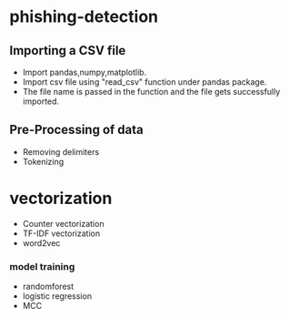 # phishing-detection
## Importing a CSV file

- Import pandas,numpy,matplotlib.
- Import csv file using "read_csv" function under pandas package.
- The file name is passed in the function and the file gets successfully imported.

## Pre-Processing of data

- Removing delimiters
- Tokenizing

# vectorization 

- Counter vectorization
- TF-IDF vectorization
- word2vec 

### model training
- randomforest
- logistic regression
- MCC
